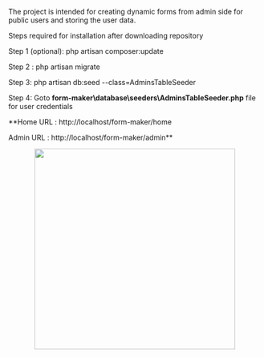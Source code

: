 The project is intended for creating dynamic forms from admin side for public users and storing the user data. 

Steps required for installation after downloading repository

Step 1 (optional): 
php artisan composer:update

Step 2 : 
php artisan migrate

Step 3: php artisan db:seed --class=AdminsTableSeeder

Step 4: Goto **form-maker\database\seeders\AdminsTableSeeder.php** file for user credentials

**Home URL : http://localhost/form-maker/home

Admin URL : http://localhost/form-maker/admin**

<p align="center"><a href="https://laravel.com" target="_blank"><img src="https://raw.githubusercontent.com/laravel/art/master/logo-lockup/5%20SVG/2%20CMYK/1%20Full%20Color/laravel-logolockup-cmyk-red.svg" width="400"></a></p>

